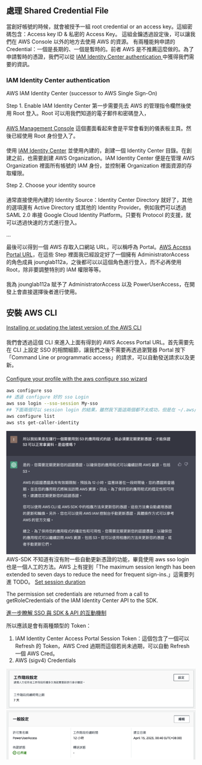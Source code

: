 ## 處理 Shared Credential File
當創好帳號的時候，就會被授予一組 root credential or an access key。這組密碼包含：Access key ID & 私密的 Access Key。
這組金鑰透過設定後，可以讓我們在 AWS Console 以外的地方去使用 AWS 的資源。
有兩種能夠申請的 Credential：一個是長期的、一個是暫時的。前者 AWS 是不推薦這麼做的。為了申請暫時的憑證，我們可以從 [IAM Identity Center authentication
](https://docs.aws.amazon.com/sdkref/latest/guide/access-sso.html) 中獲得我們需要的資訊。

### IAM Identity Center authentication
AWS IAM Identity Center (successor to AWS Single Sign-On)

Step 1. Enable IAM Identity Center
第一步需要先去 AWS 的管理指令欄然後使用 Root 登入。Root 可以用我們知道的電子郵件和密碼登入，
####
[AWS Management Console](https://ap-northeast-1.console.aws.amazon.com/console/home?region=ap-northeast-1#)
這個畫面看起來會是平常會看到的儀表板主頁。然後已經使用 Root 身份登入了。
####
使用 [IAM Identity Center](https://ap-southeast-2.console.aws.amazon.com/singlesignon/home?region=ap-southeast-2#!/) 並使用內建的，創建一個 Identity Center 目錄。在創建之前，也需要創建 AWS Organization。IAM Identity Center 便是在管理 AWS Organization 裡面所有帳號的 IAM 身份，並控制著 Organization 裡面資源的存取權限。

Step 2. Choose your identity source
####
通常直接使用內建的 Identity Source：Identity Center Directory 就好了，其他的選項還有 Active Directory 或其他的 Identity Provider。例如我們可以透過 SAML 2.0 串接 Google Cloud Identity Platform。只要有 Protocol 的支援，就可以透過快速的方式進行登入。

...

最後可以得到一個 AWS 存取入口網站 URL，可以稱呼為 Portal。[AWS Access Portal URL](https://d-956762ee36.awsapps.com/start)，在這些 Step 裡面我已經設定好了一個擁有 AdministratorAccess 的角色成員 jounglab112a，之後都可以以這個角色進行登入，而不必再使用 Root，除非要調整特別的 IAM 權限等等。
####
我為 jounglab112a 賦予了 AdministratorAccess 以及 PowerUserAccess，在開發上會直接選擇後者進行使用。
####

## 安裝 AWS CLI
[Installing or updating the latest version of the AWS CLI](https://docs.aws.amazon.com/cli/latest/userguide/getting-started-install.html)
####
我們會透過這個 CLI 來進入上面有得到的 AWS Access Portal URL。首先需要先在 CLI 上設定 SSO 的相關細節，讓我們之後不需要再透過瀏覽器 Portal 按下「Command Line or programmatic access」的請求，可以自動發送請求以及更新。
####
[Configure your profile with the aws configure sso wizard](https://docs.aws.amazon.com/cli/latest/userguide/sso-configure-profile-token.html#sso-configure-profile-token-auto-sso)
``` bash
aws configure sso
## 透過 configure 好的 sso Login
aws sso login --sso-session My-sso
## 下面兩個可以 session login 的結果，雖然我下面這兩個都不太成功，但是在 ~/.aws/cli/cache 可以看到我有成功拿到 AWS_ACCESS_KEY_ID, AWS_SECRET_KEY & AWS_SESSION_TOKEN 等等
aws configure list
aws sts get-caller-identity
```
![使用 S3 看來就是比較麻煩，需要定期更新憑證。](../static/s3-aws.png)
AWS-SDK 不知道有沒有附一些自動更新憑證的功能，畢竟使用 aws sso login 也是一個人工的方法。AWS 上有提到「The maximum session length has been extended to seven days to reduce the need for frequent sign-ins.」這需要列進 TODO。
[Set session duration](https://docs.aws.amazon.com/singlesignon/latest/userguide/howtosessionduration.html)

The permission set credentials are returned from a call to getRoleCredentials of the IAM Identity Center API to the SDK.

[進一步瞭解 SSO 與 SDK & API 的互動機制](https://docs.aws.amazon.com/sdkref/latest/guide/understanding-sso.html)

所以應該是會有兩種類型的 Token：
1. IAM Identity Center Access Portal Session Token：這個包含了一個可以 Refresh 的 Token，AWS Cred 過期而這個若尚未過期，可以自動 Refresh 一個 AWS Cred。
2. AWS (sigv4) Credentials

![](../static/portal_sess_duration.png)
![](../static/cred-permission-set-duration.png)